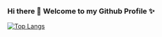 ### Hi there 👋  Welcome to my Github Profile ✨

[![Top Langs](https://github-readme-stats.vercel.app/api/top-langs/?username=TreeSkyx&layout=compact&theme=algolia)](https://github.com/anuraghazra/github-readme-stats)


<!--
**TreeSkyx/TreeSkyx** is a ✨ _special_ ✨ repository because its `README.md` (this file) appears on your GitHub profile.

Here are some ideas to get you started:

- 🔭 I’m currently working on ...
- 🌱 I’m currently learning ...
- 👯 I’m looking to collaborate on ...
- 🤔 I’m looking for help with ...
- 💬 Ask me about ...
- 📫 How to reach me: ...
- 😄 Pronouns: ...
- ⚡ Fun fact: ...
-->
